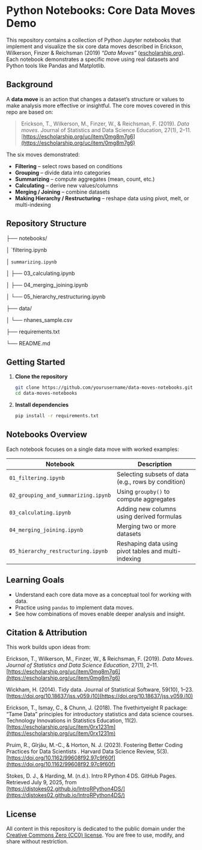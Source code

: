 # Python Notebooks: Core Data Moves Demo

This repository contains a collection of Python Jupyter notebooks that implement and visualize the six core data moves described in Erickson, Wilkerson, Finzer & Reichsman (2019) *“Data Moves”* ([escholarship.org](https://escholarship.org/uc/item/0mg8m7g6)). Each notebook demonstrates a specific move using real datasets and Python tools like Pandas and Matplotlib.

## Background

A **data move** is an action that changes a dataset’s structure or values to make analysis more effective or insightful. The core moves covered in this repo are based on:

> Erickson, T., Wilkerson, M., Finzer, W., & Reichsman, F. (2019). *Data moves*. Journal of Statistics and Data Science Education, 27(1), 2–11. [https://escholarship.org/uc/item/0mg8m7g6](https://escholarship.org/uc/item/0mg8m7g6)

The six moves demonstrated:

- **Filtering** – select rows based on conditions  
- **Grouping** – divide data into categories  
- **Summarizing** – compute aggregates (mean, count, etc.)  
- **Calculating** – derive new values/columns  
- **Merging / Joining** – combine datasets  
- **Making Hierarchy / Restructuring** – reshape data using pivot, melt, or multi-indexing

## Repository Structure

├── notebooks/

│   `filtering.ipynb

│   `summarizing.ipynb`

│   ├── 03\_calculating.ipynb

│   ├── 04\_merging\_joining.ipynb

│   └── 05\_hierarchy\_restructuring.ipynb

├── data/

│   └── nhanes\_sample.csv

├── requirements.txt

└── README.md

## Getting Started

1. **Clone the repository**  
   ```bash
   git clone https://github.com/yourusername/data-moves-notebooks.git
   cd data-moves-notebooks

2. **Install dependencies**

   ```bash
   pip install -r requirements.txt
   ```

## Notebooks Overview

Each notebook focuses on a single data move with worked examples:

| Notebook                            | Description                                          |
| ----------------------------------- | ---------------------------------------------------- |
| `01_filtering.ipynb`                | Selecting subsets of data (e.g., rows by condition)  |
| `02_grouping_and_summarizing.ipynb` | Using `groupby()` to compute aggregates              |
| `03_calculating.ipynb`              | Adding new columns using derived formulas            |
| `04_merging_joining.ipynb`          | Merging two or more datasets                         |
| `05_hierarchy_restructuring.ipynb`  | Reshaping data using pivot tables and multi-indexing |

## Learning Goals

* Understand each core data move as a conceptual tool for working with data.
* Practice using `pandas` to implement data moves.
* See how combinations of moves enable deeper analysis and insight.

## Citation & Attribution

This work builds upon ideas from:

Erickson, T., Wilkerson, M., Finzer, W., & Reichsman, F. (2019). *Data Moves*. *Journal of Statistics and Data Science Education*, 27(1), 2–11. [https://escholarship.org/uc/item/0mg8m7g6](https://escholarship.org/uc/item/0mg8m7g6)

Wickham, H. (2014). Tidy data. Journal of Statistical Software, 59(10), 1–23. [https://doi.org/10.18637/jss.v059.i10](https://doi.org/10.18637/jss.v059.i10)

Erickson, T., Ismay, C., & Chunn, J. (2018). The fivethirtyeight R package: “Tame Data” principles for introductory statistics and data science courses. Technology Innovations in Statistics Education, 11(2). [https://escholarship.org/uc/item/0rx1231m](https://escholarship.org/uc/item/0rx1231m) 

Pruim, R., Gîrjău, M.-C., & Horton, N. J. (2023). Fostering Better Coding Practices for Data Scientists  . Harvard Data Science Review, 5(3). [https://doi.org/10.1162/99608f92.97c9f60f](https://doi.org/10.1162/99608f92.97c9f60f)

Stokes, D. J., & Harding, M. (n.d.). Intro R Python 4 DS. GitHub Pages. Retrieved July 9, 2025, from [https://djstokes02.github.io/IntroRPython4DS/](https://djstokes02.github.io/IntroRPython4DS/)


## License

All content in this repository is dedicated to the public domain under the [Creative Commons Zero (CC0) license](https://creativecommons.org/publicdomain/zero/1.0/). You are free to use, modify, and share without restriction.
